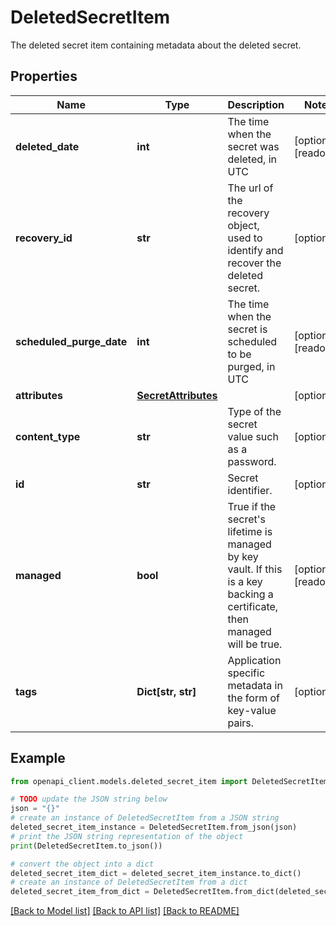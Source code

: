 # DeletedSecretItem

The deleted secret item containing metadata about the deleted secret.

## Properties

Name | Type | Description | Notes
------------ | ------------- | ------------- | -------------
**deleted_date** | **int** | The time when the secret was deleted, in UTC | [optional] [readonly] 
**recovery_id** | **str** | The url of the recovery object, used to identify and recover the deleted secret. | [optional] 
**scheduled_purge_date** | **int** | The time when the secret is scheduled to be purged, in UTC | [optional] [readonly] 
**attributes** | [**SecretAttributes**](SecretAttributes.md) |  | [optional] 
**content_type** | **str** | Type of the secret value such as a password. | [optional] 
**id** | **str** | Secret identifier. | [optional] 
**managed** | **bool** | True if the secret&#39;s lifetime is managed by key vault. If this is a key backing a certificate, then managed will be true. | [optional] [readonly] 
**tags** | **Dict[str, str]** | Application specific metadata in the form of key-value pairs. | [optional] 

## Example

```python
from openapi_client.models.deleted_secret_item import DeletedSecretItem

# TODO update the JSON string below
json = "{}"
# create an instance of DeletedSecretItem from a JSON string
deleted_secret_item_instance = DeletedSecretItem.from_json(json)
# print the JSON string representation of the object
print(DeletedSecretItem.to_json())

# convert the object into a dict
deleted_secret_item_dict = deleted_secret_item_instance.to_dict()
# create an instance of DeletedSecretItem from a dict
deleted_secret_item_from_dict = DeletedSecretItem.from_dict(deleted_secret_item_dict)
```
[[Back to Model list]](../README.md#documentation-for-models) [[Back to API list]](../README.md#documentation-for-api-endpoints) [[Back to README]](../README.md)


